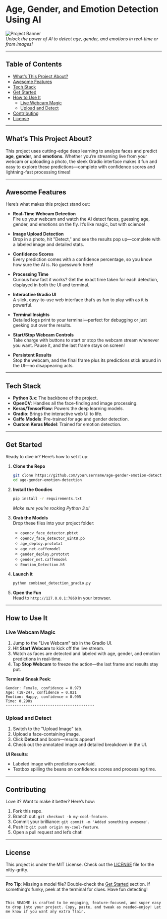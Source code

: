 
# Age, Gender, and Emotion Detection Using AI

![Project Banner](https://via.placeholder.com/800x200.png?text=Age+Gender+Emotion+Detection)  
*Unlock the power of AI to detect age, gender, and emotions in real-time or from images!*

---

## Table of Contents
- [What’s This Project About?](#whats-this-project-about)
- [Awesome Features](#awesome-features)
- [Tech Stack](#tech-stack)
- [Get Started](#get-started)
- [How to Use It](#how-to-use-it)
  - [Live Webcam Magic](#live-webcam-magic)
  - [Upload and Detect](#upload-and-detect)
- [Contributing](#contributing)
- [License](#license)

---

## What’s This Project About?
This project uses cutting-edge deep learning to analyze faces and predict **age**, **gender**, and **emotions**. Whether you’re streaming live from your webcam or uploading a photo, the sleek Gradio interface makes it fun and easy to explore these predictions—complete with confidence scores and lightning-fast processing times!

---

## Awesome Features
Here’s what makes this project stand out:

- **Real-Time Webcam Detection**  
  Fire up your webcam and watch the AI detect faces, guessing age, gender, and emotions on the fly. It’s like magic, but with science!

- **Image Upload Detection**  
  Drop in a photo, hit "Detect," and see the results pop up—complete with a labeled image and detailed stats.

- **Confidence Scores**  
  Every prediction comes with a confidence percentage, so you know how sure the AI is. No guesswork here!

- **Processing Time**  
  Curious how fast it works? Get the exact time taken for each detection, displayed in both the UI and terminal.

- **Interactive Gradio UI**  
  A slick, easy-to-use web interface that’s as fun to play with as it is powerful.

- **Terminal Insights**  
  Detailed logs print to your terminal—perfect for debugging or just geeking out over the results.

- **Start/Stop Webcam Controls**  
  Take charge with buttons to start or stop the webcam stream whenever you want. Pause it, and the last frame stays on screen!

- **Persistent Results**  
  Stop the webcam, and the final frame plus its predictions stick around in the UI—no disappearing acts.

---

## Tech Stack
- **Python 3.x**: The backbone of the project.
- **OpenCV**: Handles all the face-finding and image processing.
- **Keras/TensorFlow**: Powers the deep learning models.
- **Gradio**: Brings the interactive web UI to life.
- **Caffe Models**: Pre-trained for age and gender detection.
- **Custom Keras Model**: Trained for emotion detection.

---

## Get Started
Ready to dive in? Here’s how to set it up:

1. **Clone the Repo**  
   ```bash
   git clone https://github.com/yourusername/age-gender-emotion-detection.git
   cd age-gender-emotion-detection
   ```

2. **Install the Goodies**  
   ```bash
   pip install -r requirements.txt
   ```
   *Make sure you’re rocking Python 3.x!*

3. **Grab the Models**  
   Drop these files into your project folder:  
   - `opencv_face_detector.pbtxt`  
   - `opencv_face_detector_uint8.pb`  
   - `age_deploy.prototxt`  
   - `age_net.caffemodel`  
   - `gender_deploy.prototxt`  
   - `gender_net.caffemodel`  
   - `Emotion_Detection.h5`

4. **Launch It**  
   ```bash
   python combined_detection_gradio.py
   ```

5. **Open the Fun**  
   Head to `http://127.0.0.1:7860` in your browser.

---

## How to Use It

### Live Webcam Magic
1. Jump to the "Live Webcam" tab in the Gradio UI.
2. Hit **Start Webcam** to kick off the live stream.
3. Watch as faces are detected and labeled with age, gender, and emotion predictions in real-time.
4. Tap **Stop Webcam** to freeze the action—the last frame and results stay put.

**Terminal Sneak Peek**:
```
Gender: Female, confidence = 0.973
Age: (18-24), confidence = 0.821
Emotion: Happy, confidence = 0.905
Time: 0.298s
----------------------------------------
```

### Upload and Detect
1. Switch to the "Upload Image" tab.
2. Upload a face-containing image.
3. Click **Detect** and boom—results appear!
4. Check out the annotated image and detailed breakdown in the UI.

**UI Results**:
- Labeled image with predictions overlaid.
- Textbox spilling the beans on confidence scores and processing time.

---

## Contributing
Love it? Want to make it better? Here’s how:  
1. Fork this repo.  
2. Branch out: `git checkout -b my-cool-feature`.  
3. Commit your brilliance: `git commit -m 'Added something awesome'`.  
4. Push it: `git push origin my-cool-feature`.  
5. Open a pull request and let’s chat!

---

## License
This project is under the MIT License. Check out the [LICENSE](LICENSE) file for the nitty-gritty.

---

**Pro Tip**: Missing a model file? Double-check the [Get Started](#get-started) section. If something’s funky, peek at the terminal for clues. Have fun detecting!
```

This README is crafted to be engaging, feature-focused, and super easy to drop into your project. Copy, paste, and tweak as needed—enjoy! Let me know if you want any extra flair.
